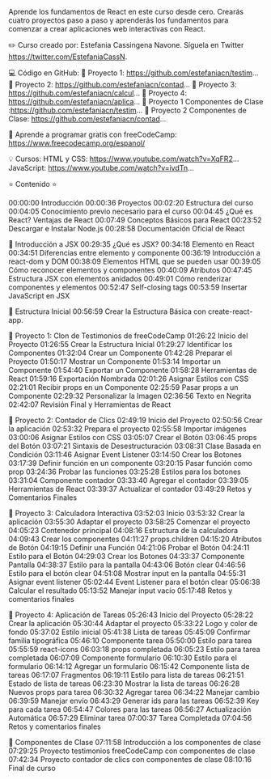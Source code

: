 Aprende los fundamentos de React en este curso desde cero. Crearás cuatro proyectos paso a paso y aprenderás los fundamentos para comenzar a crear aplicaciones web interactivas con React. 

✏️ Curso creado por: Estefania Cassingena Navone. Síguela en Twitter https://twitter.com/EstefaniaCassN.

💻 Código en GitHub:
🔗 Proyecto 1: https://github.com/estefaniacn/testim...
🔗 Proyecto 2: https://github.com/estefaniacn/contad...
🔗 Proyecto 3: https://github.com/estefaniacn/calcul...
🔗 Proyecto 4: https://github.com/estefaniacn/aplica...
🔗 Proyecto 1 Componentes de Clase :https://github.com/estefaniacn/testim...
🔗 Proyecto 2 Componentes de Clase: https://github.com/estefaniacn/contad...

📌 Aprende a programar gratis con freeCodeCamp: https://www.freecodecamp.org/espanol/

💡 Cursos:
HTML y CSS: https://www.youtube.com/watch?v=XqFR2...
JavaScript: https://www.youtube.com/watch?v=ivdTn...

⭐️ Contenido ⭐️

00:00:00 Introducción
00:00:36 Proyectos 
00:02:20 Estructura del curso
00:04:05 Conocimiento previo necesario para el curso
00:04:45 ¿Qué es React? Ventajas de React
00:07:49 Conceptos Básicos para React
00:23:52 Descargar e Instalar Node.js
00:28:58 Documentación Oficial de React

🔹 Introducción a JSX
00:29:35 ¿Qué es JSX?
00:34:18 Elemento en React
00:34:51 Diferencias entre elemento y componente
00:36:19 Introducción a react-dom y DOM
00:38:09 Elementos HTML que se pueden usar
00:39:05 Cómo reconocer elementos y componentes
00:40:09 Atributos
00:47:45 Estructura JSX con elementos anidados
00:49:01 Cómo renderizar componentes y elementos
00:52:47 Self-closing tags
00:53:59 Insertar JavaScript en JSX

🔹 Estructura Inicial
00:56:59 Crear la Estructura Básica con create-react-app.

🔹 Proyecto 1: Clon de Testimonios de freeCodeCamp
01:26:22 Inicio del Proyecto
01:26:55 Crear la Estructura Inicial
01:29:27 Identificar los Componentes
01:32:04 Crear un Componente
01:42:28 Preparar el Proyecto
01:50:17 Mostrar un Componente
01:53:14 Importar un Componente
01:54:40 Exportar un Componente
01:58:28 Herramientas de React
01:59:16 Exportación Nombrada
02:01:26 Asignar Estilos con CSS
02:21:01 Recibir props en un Componente
02:25:59 Pasar props a un Componente
02:29:32 Personalizar la Imagen
02:36:56 Texto en Negrita
02:42:07 Revisión Final y Herramientas de React

🔹 Proyecto 2: Contador de Clics
02:49:19 Inicio del Proyecto
02:50:56 Crear la aplicación
02:53:32 Prepara el proyecto
02:55:58 Importar imágenes
03:00:06 Asignar Estilos con CSS
03:05:07 Crear el Botón
03:06:45 props del Botón
03:07:21 Sintaxis de Desestructuración
03:08:31 Clase Basada en Condición 
03:11:46 Asignar Event Listener
03:14:50 Crear los Botones
03:17:39 Definir función en un componente
03:20:15 Pasar función como prop
03:24:36 Probar las funciones
03:25:28 Estilos para los botones
03:31:04 Componente contador
03:33:40 Agregar el contador
03:39:05 Herramientas de React
03:39:37 Actualizar el contador
03:49:29 Retos y Comentarios Finales

🔹 Proyecto 3: Calculadora Interactiva
03:52:03 Inicio
03:53:32 Crear la aplicación
03:55:30 Adaptar el proyecto
03:58:25 Comenzar el proyecto
04:05:23 Contenedor principal
04:08:16 Estructura de la calculadora
04:09:43 Crear los componentes
04:11:27 props.children
04:15:20 Atributos de Botón
04:19:15 Definir una Función
04:21:06 Probar el Botón
04:24:11 Estilo para el Botón
04:29:03 Crear los Botones
04:33:37 Componente Pantalla
04:38:37 Estilo para la pantalla
04:43:06 Botón clear
04:46:56 Estilo para el botón clear
04:51:08 Mostrar input en la pantalla
04:55:31 Asignar event listener
05:02:44 Event Listener para el botón clear
05:06:38 Calcular el resultado
05:13:52 Manejar input vacío
05:17:48 Retos y comentarios finales

🔹 Proyecto 4: Aplicación de Tareas
05:26:43 Inicio del Proyecto
05:28:22 Crear la aplicación
05:30:44 Adaptar el proyecto
05:33:22 Logo y color de fondo
05:37:02 Estilo inicial
05:41:38 Lista de tareas
05:45:09 Confirmar familia tipográfica
05:46:10 Componente tarea
05:50:00 Estilo para tarea
05:55:59 react-icons
06:03:18 props completada
06:05:23 Estilo para tarea completada
06:07:09 Componente formulario
06:10:30 Estilo para el formulario
06:14:12 Agregar un formulario
06:15:42 Componente lista de tareas
06:17:07 Fragmentos
06:19:11 Estilo para lista de tareas
06:21:51 Estado de lista de tareas
06:23:30 Mostrar la lista de tareas
06:26:28 Nuevos props para tarea
06:30:32 Agregar tarea
06:34:22 Manejar cambio
06:39:59 Manejar envío
06:43:29 Generar ids para las tareas
06:52:39 Key para cada tarea
06:54:47 Colores para las tareas
06:56:27 Actualización Automática
06:57:29 Eliminar tarea
07:00:37 Tarea Completada
07:04:56 Retos y comentarios finales

🔹 Componentes de Clase
07:11:58 Introducción a los componentes de clase
07:29:25 Proyecto testimonios freeCodeCamp con componentes de clase
07:42:34 Proyecto contador de clics con componentes de clase
08:10:16 Final de curso